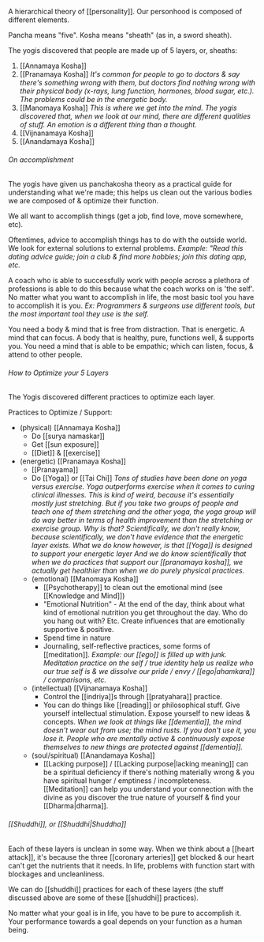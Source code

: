 A hierarchical theory of [[personality]]. Our personhood is composed of different elements.

Pancha means "five". Kosha means "sheath" (as in, a sword sheath).

The yogis discovered that people are made up of 5 layers, or, sheaths:
1) [[Annamaya Kosha]]
2) [[Pranamaya Kosha]]
	*It's common for people to go to doctors & say there's something wrong with them, but doctors find nothing wrong with their physical body (x-rays, lung function, hormones, blood sugar, etc.). The problems could be in the energetic body.*
3) [[Manomaya Kosha]]
	*This is where we get into the mind. The yogis discovered that, when we look at our mind, there are different qualities of stuff. An emotion is a different thing than a thought.*
4) [[Vijnanamaya Kosha]]
5) [[Anandamaya Kosha]]

###### On accomplishment
The yogis have given us panchakosha theory as a practical guide for understanding what we're made; this helps us clean out the various bodies we are composed of & optimize their function.

We all want to accomplish things (get a job, find love, move somewhere, etc).

Oftentimes, advice to accomplish things has to do with the outside world. We look for external solutions to external problems.
	*Example: "Read this dating advice guide; join a club & find more hobbies; join this dating app, etc.*

A coach who is able to successfully work with people across a plethora of professions is able to do this because what the coach works on is 'the self'. No matter what you want to accomplish in life, the most basic tool you have to accomplish it is you.
	*Ex: Programmers & surgeons use different tools, but the most important tool they use is the self.*

You need a body & mind that is free from distraction. That is energetic. A mind that can focus. A body that is healthy, pure, functions well, & supports you. You need a mind that is able to be empathic; which can listen, focus, & attend to other people.

###### How to Optimize your 5 Layers
The Yogis discovered different practices to optimize each layer.

Practices to Optimize / Support:
- (physical) [[Annamaya Kosha]]
	- Do [[surya namaskar]]
	- Get [[sun exposure]]
	- [[Diet]] & [[exercise]]
- (energetic) [[Pranamaya Kosha]]
	- [[Pranayama]]
	- Do [[Yoga]] or [[Tai Chi]]
		*Tons of studies have been done on yoga versus exercise. Yoga outperforms exercise when it comes to curing clinical illnesses. This is kind of weird, because it's essentially mostly just stretching. But if you take two groups of people and teach one of them stretching and the other yoga, the yoga group will do way better in terms of health improvement than the stretching or exercise group. Why is that? Scientifically, we don't really know, because scientifically, we don't have evidence that the energetic layer exists. What we do know however, is that [[Yoga]] is designed to support your energetic layer And we do know scientifically that when we do practices that support our [[pranamaya kosha]], we actually get healthier than when we do purely physical practices.*
	- (emotional) [[Manomaya Kosha]]
		- [[Psychotherapy]] to clean out the emotional mind (see [[Knowledge and Mind]])
		- "Emotional Nutrition" - At the end of the day, think about what kind of emotional nutrition you get throughout the day. Who do you hang out with? Etc. Create influences that are emotionally supportive & positive.
		- Spend time in nature
		- Journaling, self-reflective practices, some forms of [[meditation]].
			*Example: our [[ego]] is filled up with junk. Meditation practice on the self / true identity help us realize who our true self is & we dissolve our pride / envy / [[ego|ahamkara]] / comparisons, etc.*
	- (intellectual) [[Vijnanamaya Kosha]]
		- Control the [[indriya]]s through [[pratyahara]] practice.
		- You can do things like [[reading]] or philosophical stuff. Give yourself intellectual stimulation. Expose yourself to new ideas & concepts.
			*When we look at things like [[dementia]], the mind doesn't wear out from use; the mind rusts. If you don't use it, you lose it. People who are mentally active & continuously expose themselves to new things are protected against [[dementia]].*
	- (soul/spiritual) [[Anandamaya Kosha]]
		- [[Lacking purpose]] / [[Lacking purpose|lacking meaning]] can be a spiritual deficiency if there's nothing materially wrong & you have spiritual hunger / emptiness / incompleteness. [[Meditation]] can help you understand your connection with the divine as you discover the true nature of yourself & find your [[Dharma|dharma]].

###### [[Shuddhi]], or [[Shuddhi|Shuddha]]
Each of these layers is unclean in some way. When we think about a [[heart attack]], it's because the three [[coronary arteries]] get blocked & our heart can't get the nutrients that it needs. In life, problems with function start with blockages and uncleanliness.

We can do [[shuddhi]] practices for each of these layers (the stuff discussed above are some of these [[shuddhi]] practices).

No matter what your goal is in life, you have to be pure to accomplish it. Your performance towards a goal depends on your function as a human being.